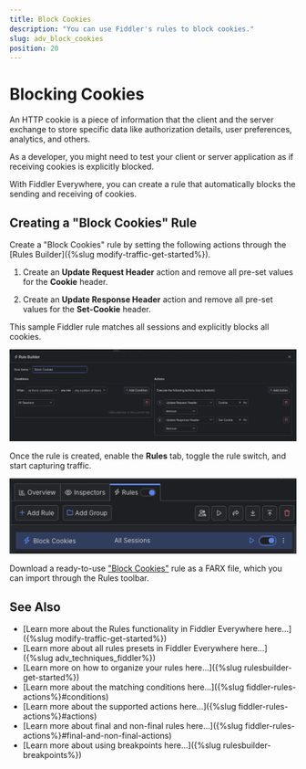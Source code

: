 ```yaml
---
title: Block Cookies
description: "You can use Fiddler's rules to block cookies."
slug: adv_block_cookies
position: 20
---
```


# Blocking Cookies

An HTTP cookie is a piece of information that the client and the server exchange to store specific data like authorization details, user preferences, analytics, and others.

As a developer, you might need to test your client or server application as if receiving cookies is explicitly blocked. 

With Fiddler Everywhere, you can create a rule that automatically blocks the sending and receiving of cookies.

## Creating a "Block Cookies" Rule

Create a "Block Cookies" rule by setting the following actions through the [Rules Builder]({%slug modify-traffic-get-started%}).

1. Create an **Update Request Header** action and remove all pre-set values for the **Cookie** header.

1. Create an **Update Response Header** action and remove all pre-set values for the **Set-Cookie** header.

This sample Fiddler rule matches all sessions and explicitly blocks all cookies.

![Creating "Block Cookies" rule](../../images/advanced/adv-tech-block-cookies.png)

Once the rule is created, enable the **Rules** tab, toggle the rule switch, and start capturing traffic.

![Activating the "Block Cookies" rule](../../images/advanced/adv-tech-block-cookies-active-rule.png)

Download a ready-to-use <a href="https://github.com/telerik/fiddler-everywhere/tree/master/rules/block-cookies" target="_blank">"Block Cookies"</a> rule as a FARX file, which you can import through the Rules toolbar. 
  
## See Also

* [Learn more about the Rules functionality in Fiddler Everywhere here...]({%slug modify-traffic-get-started%})
* [Learn more about all rules presets in Fiddler Everywhere here...]({%slug adv_techniques_fiddler%})
* [Learn more on how to organize your rules here...]({%slug rulesbuilder-get-started%})
* [Learn more about the matching conditions here...]({%slug fiddler-rules-actions%}#conditions)
* [Learn more about the supported actions here...]({%slug fiddler-rules-actions%}#actions)
* [Learn more about final and non-final rules here...]({%slug fiddler-rules-actions%}#final-and-non-final-actions)
* [Learn more about using breakpoints here...]({%slug rulesbuilder-breakpoints%})